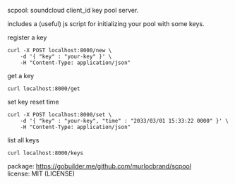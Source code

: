 scpool: soundcloud client_id key pool server.

includes a (useful) js script for initializing your pool with some keys.

 register a key
    
    curl -X POST localhost:8000/new \
        -d '{ "key" : "your-key" }' \
        -H "Content-Type: application/json"
    

 get a key

    curl localhost:8000/get

 set key reset time
    
    curl -X POST localhost:8000/set \
        -d '{ "key" : "your-key", "time" : "2033/03/01 15:33:22 0000" }' \
        -H "Content-Type: application/json"

 list all keys

    curl localhost:8000/keys

package: https://gobuilder.me/github.com/murlocbrand/scpool  
license: MIT (LICENSE)
